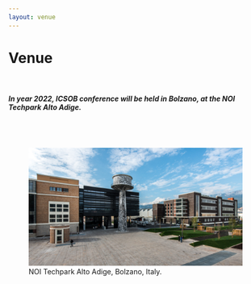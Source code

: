 ```yaml
---
layout: venue
---
```


<div class="jumbotron">
    <h1 class="display-3">
        Venue
    </h1>
    <div>
        <br>
        <h5>In year 2022, ICSOB conference will be held in Bolzano, at the NOI Techpark Alto Adige.
        </h5>
        <br><br>
    </div>
    <figure>
        <img src="/assets/images/noitechpark10-scaled.jpg" alt="" style="max-width: 100%;
        height: auto;">
        <figcaption>NOI Techpark Alto Adige, Bolzano, Italy.</figcaption>
    </figure>
</div>
